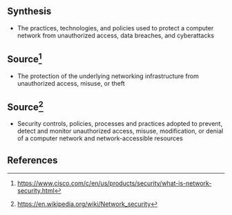 ## Synthesis
- The practices, technologies, and policies used to protect a computer network from unauthorized access, data breaches, and cyberattacks
## Source[^1]
- The protection of the underlying networking infrastructure from unauthorized access, misuse, or theft
## Source[^2]
- Security controls, policies, processes and practices adopted to prevent, detect and monitor unauthorized access, misuse, modification, or denial of a computer network and network-accessible resources
## References

[^1]: https://www.cisco.com/c/en/us/products/security/what-is-network-security.html
[^2]: https://en.wikipedia.org/wiki/Network_security
